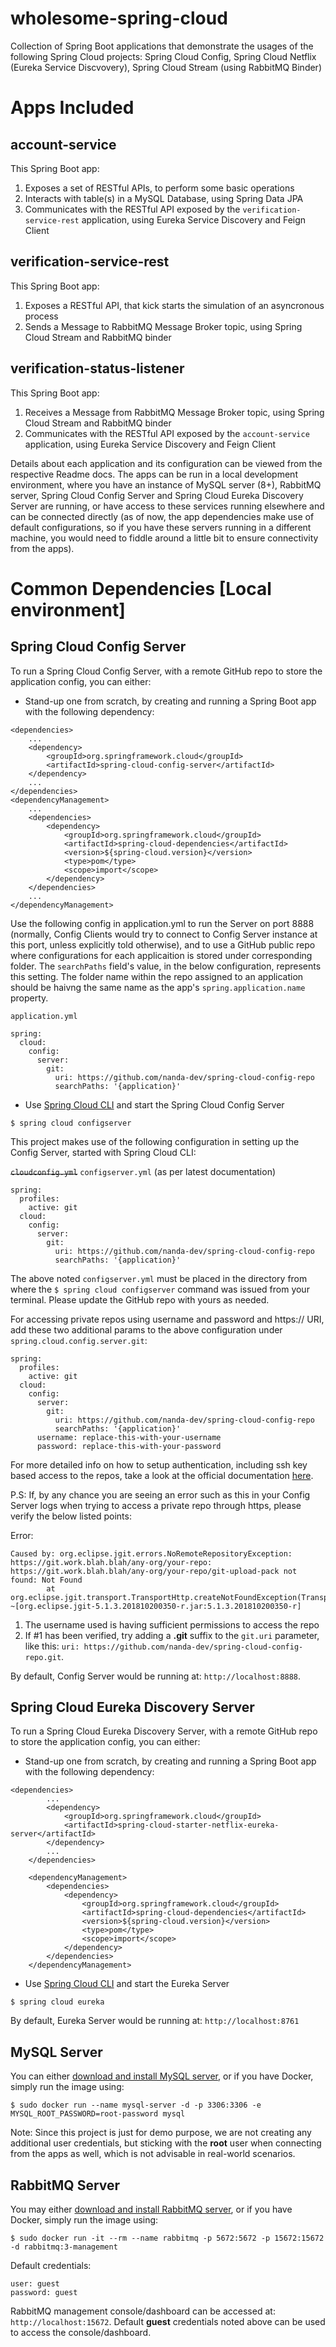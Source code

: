 # wholesome-spring-cloud
Collection of Spring Boot applications that demonstrate the usages of the following Spring Cloud projects: Spring Cloud Config, Spring Cloud Netflix (Eureka Service Discvovery), Spring Cloud Stream (using RabbitMQ Binder)


# Apps Included

## account-service
This Spring Boot app:
1. Exposes a set of RESTful APIs, to perform some basic operations
2. Interacts with table(s) in a MySQL Database, using Spring Data JPA
3. Communicates with the RESTful API exposed by the `verification-service-rest` application, using Eureka Service Discovery and Feign Client


## verification-service-rest
This Spring Boot app:
1. Exposes a RESTful API, that kick starts the simulation of an asyncronous process
2. Sends a Message to RabbitMQ Message Broker topic, using Spring Cloud Stream and RabbitMQ binder

## verification-status-listener
This Spring Boot app:
1. Receives a Message from RabbitMQ Message Broker topic, using Spring Cloud Stream and RabbitMQ binder
2. Communicates with the RESTful API exposed by the `account-service` application, using Eureka Service Discovery and Feign Client

Details about each application and its configuration can be viewed from the respective Readme docs. The apps can be run in a local development environment, where you have an instance of MySQL server (8+), RabbitMQ server, Spring Cloud Config Server and Spring Cloud Eureka Discovery Server are running, or have access to these services running elsewhere and can be connected directly (as of now, the app dependencies make use of default configurations, so if you have these servers running in a different machine, you would need to fiddle around a little bit to ensure connectivity from the apps).

# Common Dependencies [Local environment]
## Spring Cloud Config Server
To run a Spring Cloud Config Server, with a remote GitHub repo to store the application config, you can either:
* Stand-up one from scratch, by creating and running a Spring Boot app with the following dependency:
```
<dependencies>
    ...
	<dependency>
	    <groupId>org.springframework.cloud</groupId>
		<artifactId>spring-cloud-config-server</artifactId>
	</dependency>
    ...
</dependencies>        
<dependencyManagement>
    ...
	<dependencies>
		<dependency>
			<groupId>org.springframework.cloud</groupId>
			<artifactId>spring-cloud-dependencies</artifactId>
			<version>${spring-cloud.version}</version>
			<type>pom</type>
			<scope>import</scope>
		</dependency>
	</dependencies>
    ...
</dependencyManagement>
```
Use the following config in application.yml to run the Server on port 8888 (normally, Config Clients would try to connect to Config Server instance at this port, unless explicitly told otherwise), and to use a GitHub public repo where configurations for each applicaition is stored under corresponding folder. The `searchPaths` field's value, in the below configuration, represents this setting. The folder name within the repo assigned to an application should be haivng the same name as the app's `spring.application.name` property.

`application.yml`
```
spring:
  cloud:
    config:
      server:
        git:
          uri: https://github.com/nanda-dev/spring-cloud-config-repo
          searchPaths: '{application}'
```

* Use [Spring Cloud CLI](https://cloud.spring.io/spring-cloud-cli/reference/html/) and start the Spring Cloud Config Server
```
$ spring cloud configserver
```
This project makes use of the following configuration in setting up the Config Server, started with Spring Cloud CLI:

~~`cloudconfig.yml`~~ `configserver.yml` (as per latest documentation)
```
spring:
  profiles:
    active: git
  cloud:
    config:
      server:
        git:
          uri: https://github.com/nanda-dev/spring-cloud-config-repo
          searchPaths: '{application}'
```
The above noted `configserver.yml` must be placed in the directory from where the `$ spring cloud configserver` command was issued from your terminal. Please update the GitHub repo with yours as needed.

For accessing private repos using username and password and https:// URI, add these two additional params to the above configuration under `spring.cloud.config.server.git`:

```
spring:
  profiles:
    active: git
  cloud:
    config:
      server:
        git:
          uri: https://github.com/nanda-dev/spring-cloud-config-repo
          searchPaths: '{application}'
	  username: replace-this-with-your-username
	  password: replace-this-with-your-password
```

For more detailed info on how to setup authentication, including ssh key based access to the repos, take a look at the official documentation [here](https://cloud.spring.io/spring-cloud-config/reference/html/#_authentication).

P.S: If, by any chance you are seeing an error such as this in your Config Server logs when trying to access a private repo through https, please verify the below listed points:

Error: 
```
Caused by: org.eclipse.jgit.errors.NoRemoteRepositoryException: https://git.work.blah.blah/any-org/your-repo: https://git.work.blah.blah/any-org/your-repo/git-upload-pack not found: Not Found
        at org.eclipse.jgit.transport.TransportHttp.createNotFoundException(TransportHttp.java:496) ~[org.eclipse.jgit-5.1.3.201810200350-r.jar:5.1.3.201810200350-r]
```
1. The username used is having sufficient permissions to access the repo
2. If #1 has been verified, try adding a **.git** suffix to the `git.uri` parameter, like this: `uri: https://github.com/nanda-dev/spring-cloud-config-repo.git`.

By default, Config Server would be running at: `http://localhost:8888`.

## Spring Cloud Eureka Discovery Server
To run a Spring Cloud Eureka Discovery Server, with a remote GitHub repo to store the application config, you can either:
* Stand-up one from scratch, by creating and running a Spring Boot app with the following dependency:
```
<dependencies>
        ...
		<dependency>
			<groupId>org.springframework.cloud</groupId>
			<artifactId>spring-cloud-starter-netflix-eureka-server</artifactId>
		</dependency>
		...
	</dependencies>

	<dependencyManagement>
		<dependencies>
			<dependency>
				<groupId>org.springframework.cloud</groupId>
				<artifactId>spring-cloud-dependencies</artifactId>
				<version>${spring-cloud.version}</version>
				<type>pom</type>
				<scope>import</scope>
			</dependency>
		</dependencies>
	</dependencyManagement>
```

* Use [Spring Cloud CLI](https://cloud.spring.io/spring-cloud-cli/reference/html/) and start the Eureka Server
```
$ spring cloud eureka
```

By default, Eureka Server would be running at: `http://localhost:8761`

## MySQL Server
You can either [download and install MySQL server](https://dev.mysql.com/downloads/), or if you have Docker, simply run the image using: 

`$ sudo docker run --name mysql-server -d -p 3306:3306 -e MYSQL_ROOT_PASSWORD=root-password mysql`

Note: Since this project is just for demo purpose, we are not creating any additional user credentials, but sticking with the **root** user when connecting from the apps as well, which is not advisable in real-world scenarios.

## RabbitMQ Server
You may either [download and install RabbitMQ server](https://www.rabbitmq.com/download.html), or if you have Docker, simply run the image using:

`$ sudo docker run -it --rm --name rabbitmq -p 5672:5672 -p 15672:15672 -d rabbitmq:3-management`

Default credentials: 
```
user: guest
password: guest
```

RabbitMQ management console/dashboard can be accessed at: `http://localhost:15672`. Default **guest** credentials noted above can be used to access the console/dashboard.
